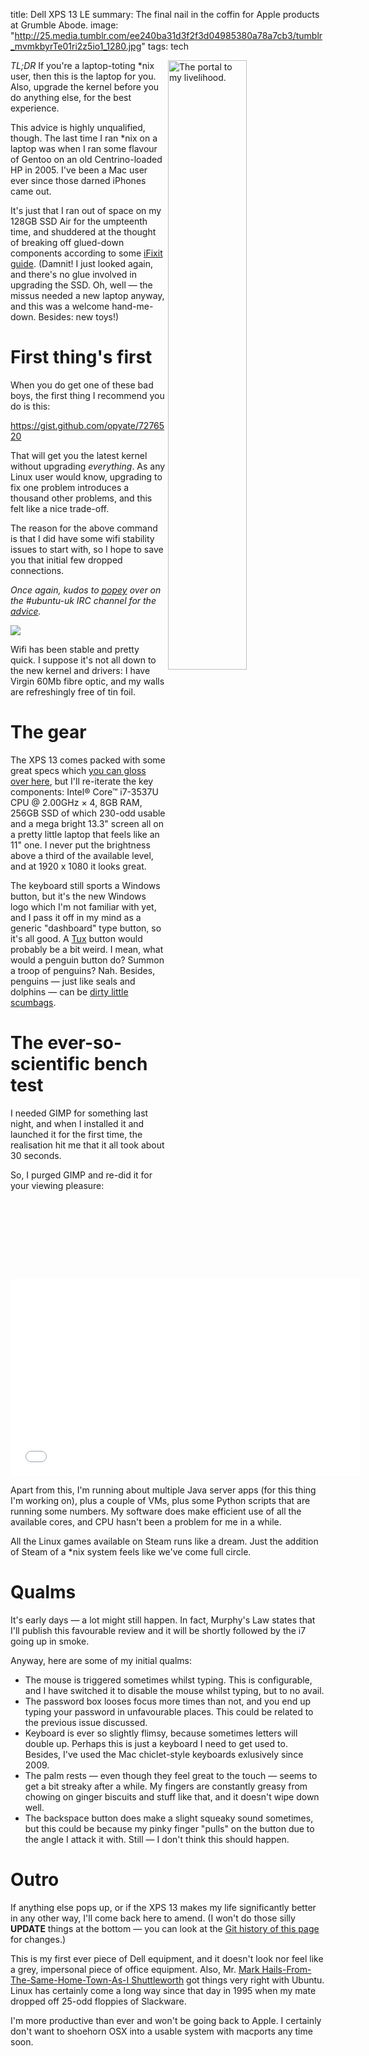 title: Dell XPS 13 LE
summary: The final nail in the coffin for Apple products at Grumble Abode.
image: "http://25.media.tumblr.com/ee240ba31d3f2f3d04985380a78a7cb3/tumblr_mvmkbyrTe01ri2z5io1_1280.jpg"
tags: tech

<img src="http://25.media.tumblr.com/ee240ba31d3f2f3d04985380a78a7cb3/tumblr_mvmkbyrTe01ri2z5io1_1280.jpg" width="50%" align="right" alt="The portal to my livelihood."> *TL;DR* If you're a laptop-toting *nix user, then this is the laptop for you. Also, upgrade the kernel before you do anything else, for the best experience.

This advice is highly unqualified, though. The last time I ran *nix on a laptop was when I ran some flavour of Gentoo on an old Centrino-loaded HP in 2005. I've been a Mac user ever since those darned iPhones came out.

It's just that I ran out of space on my 128GB SSD Air for the umpteenth time, and shuddered at the thought of breaking off glued-down components according to some [iFixit guide](http://www.ifixit.com/Guide/MacBook+Air+13-Inch+Mid+2013+Solid-State+Drive+Replacement/151810). (Damnit! I just looked again, and there's no glue involved in upgrading the SSD. Oh, well &mdash; the missus needed a new laptop anyway, and this was a welcome hand-me-down. Besides: new toys!)

# First thing's first

When you do get one of these bad boys, the first thing I recommend you do is this:

<a href="https://gist.github.com/opyate/7276520">https://gist.github.com/opyate/7276520</a>

That will get you the latest kernel without upgrading *everything*. As any Linux user would know, upgrading to fix one problem introduces a thousand other problems, and this felt like a nice trade-off.

The reason for the above command is that I did have some wifi stability issues to start with, so I hope to save you that initial few dropped connections.

_Once again, kudos to [popey](http://popey.com/) over on the #ubuntu-uk IRC channel for the [advice](https://wiki.ubuntu.com/Kernel/LTSEnablementStack)._

[<img src="http://i.imgur.com/lj9GnWi.png">](https://wiki.ubuntu.com/Kernel/LTSEnablementStack)

Wifi has been stable and pretty quick. I suppose it's not all down to the new kernel and drivers: I have Virgin 60Mb fibre optic, and my walls are refreshingly free of tin foil.

# The gear

The XPS 13 comes packed with some great specs which [you can gloss over here](http://www.dell.com/uk/business/p/xps-13-linux/pd), but I'll re-iterate the key components: Intel® Core™ i7-3537U CPU @ 2.00GHz × 4, 8GB RAM, 256GB SSD of which 230-odd usable and a mega bright 13.3" screen all on a pretty little laptop that feels like an 11" one. I never put the brightness above a third of the available level, and at 1920 x 1080 it looks great.

The keyboard still sports a Windows button, but it's the new Windows logo which I'm not familiar with yet, and I pass it off in my mind as a generic "dashboard" type button, so it's all good. A [Tux](http://en.wikipedia.org/wiki/Tux) button would probably be a bit weird. I mean, what would a penguin button do? Summon a troop of penguins? Nah. Besides, penguins &mdash; just like seals and dolphins &mdash; can be [dirty little scumbags](http://www.slate.com/blogs/wild_things/2013/10/28/sea_otter_dolphin_and_penguin_behavior_your_favorite_animals_are_jerks.html).

# The ever-so-scientific bench test

I needed GIMP for something last night, and when I installed it and launched it for the first time, the realisation hit me that it all took about 30 seconds.

So, I purged GIMP and re-did it for your viewing pleasure:

<iframe width="560" height="315" src="//www.youtube.com/embed/Gt0H4_QUvzE" frameborder="0" allowfullscreen></iframe>

Apart from this, I'm running about multiple Java server apps (for this thing I'm working on), plus a couple of VMs, plus some Python scripts that are running some numbers. My software does make efficient use of all the available cores, and CPU hasn't been a problem for me in a while.

All the Linux games available on Steam runs like a dream. Just the addition of Steam of a *nix system feels like we've come full circle.

# Qualms

It's early days &mdash; a lot might still happen. In fact, Murphy's Law states that I'll publish this favourable review and it will be shortly followed by the i7 going up in smoke.

Anyway, here are some of my initial qualms:

 - The mouse is triggered sometimes whilst typing. This is configurable, and I have switched it to disable the mouse whilst typing, but to no avail.
 - The password box looses focus more times than not, and you end up typing your password in unfavourable places. This could be related to the previous issue discussed.
 - Keyboard is ever so slightly flimsy, because sometimes letters will double up. Perhaps this is just a keyboard I need to get used to. Besides, I've used the Mac chiclet-style keyboards exlusively since 2009.
 - The palm rests &mdash; even though they feel great to the touch &mdash; seems to get a bit streaky after a while. My fingers are constantly greasy from chowing on ginger biscuits and stuff like that, and it doesn't wipe down well.
 - The backspace button does make a slight squeaky sound sometimes, but this could be because my pinky finger "pulls" on the button due to the angle I attack it with. Still &mdash; I don't think this should happen.

# Outro

If anything else pops up, or if the XPS 13 makes my life significantly better in any other way, I'll come back here to amend. (I won't do those silly **UPDATE** things at the bottom &mdash; you can look at the [Git history of this page](https://github.com/opyate/opyate.github.io/commits/master/_posts/2013-11-02-dell-xps-13-linux-edition-makes-me-happy.md) for changes.)

This is my first ever piece of Dell equipment, and it doesn't look nor feel like a grey, impersonal piece of office equipment. Also, Mr. [Mark Hails-From-The-Same-Home-Town-As-I Shuttleworth](http://en.wikipedia.org/wiki/Mark_Shuttleworth) got things very right with Ubuntu. Linux has certainly come a long way since that day in 1995 when my mate dropped off 25-odd floppies of Slackware.

I'm more productive than ever and won't be going back to Apple. I certainly don't want to shoehorn OSX into a usable system with macports any time soon.
